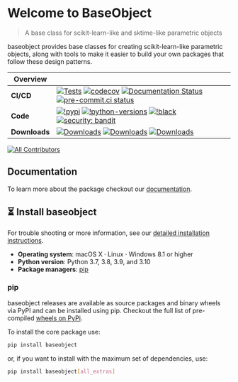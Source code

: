 
# Welcome to BaseObject

> A base class for scikit-learn-like and sktime-like parametric objects

baseobject provides base classes for creating scikit-learn-like parametric objects,
along with tools to make it easier to build your own packages that follow these
design patterns.

| Overview | |
|---|---|
| **CI/CD** | [![Tests](https://github.com/sktime/baseobject/actions/workflows/test.yml/badge.svg?branch=main)](https://github.com/sktime/baseobject/actions/workflows/test.yml) [![codecov](https://codecov.io/gh/sktime/baseobject/branch/main/graph/badge.svg?token=2J424NLO82)](https://codecov.io/gh/sktime/baseobject) [![Documentation Status](https://readthedocs.org/projects/baseobject/badge/?version=latest)](https://baseobject.readthedocs.io/en/latest/?badge=latest) [![pre-commit.ci status](https://results.pre-commit.ci/badge/github/sktime/BaseObject/main.svg)](https://results.pre-commit.ci/latest/github/sktime/BaseObject/main) |
| **Code** |  [![!pypi](https://img.shields.io/pypi/v/baseobject?color=orange)](https://pypi.org/project/baseobject/)  [![!python-versions](https://img.shields.io/pypi/pyversions/baseobject)](https://www.python.org/) [![!black](https://img.shields.io/badge/code%20style-black-000000.svg)](https://github.com/psf/black) [![security: bandit](https://img.shields.io/badge/security-bandit-yellow.svg)](https://github.com/PyCQA/bandit) |
| **Downloads**| [![Downloads](https://static.pepy.tech/personalized-badge/baseobject?period=week&units=international_system&left_color=grey&right_color=blue&left_text=weekly%20(pypi))](https://pepy.tech/project/baseobject) [![Downloads](https://static.pepy.tech/personalized-badge/baseobject?period=month&units=international_system&left_color=grey&right_color=blue&left_text=monthly%20(pypi))](https://pepy.tech/project/baseobject) [![Downloads](https://static.pepy.tech/personalized-badge/baseobject?period=total&units=international_system&left_color=grey&right_color=blue&left_text=cumulative%20(pypi))](https://pepy.tech/project/baseobject) |

<!-- ALL-CONTRIBUTORS-BADGE:START - Do not remove or modify this section -->
[![All Contributors](https://img.shields.io/badge/all_contributors-13-orange.svg?style=flat-square)](#contributors)
<!-- ALL-CONTRIBUTORS-BADGE:END -->

## Documentation

To learn more about the package checkout our [documentation](https://baseobject.readthedocs.io/en/latest/).

## :hourglass_flowing_sand: Install baseobject
For trouble shooting or more information, see our
[detailed installation instructions](https://baseobject.readthedocs.io/en/latest/user_documentation/installation.html).

- **Operating system**: macOS X · Linux · Windows 8.1 or higher
- **Python version**: Python 3.7, 3.8, 3.9, and 3.10
- **Package managers**: [pip]

[pip]: https://pip.pypa.io/en/stable/

### pip
baseobject releases are available as source packages and binary wheels via PyPI
and can be installed using pip. Checkout the full list of pre-compiled [wheels on PyPi](https://pypi.org/simple/baseobject/).

To install the core package use:

```bash
pip install baseobject
```

or, if you want to install with the maximum set of dependencies, use:

```bash
pip install baseobject[all_extras]
```
